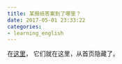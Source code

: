 ```yaml
---
title: 某报纸答案到了哪里？
date: 2017-05-01 23:33:22
categories:
- learning_english
---
```


在[这里](http://xa0082249956.tk/categories/learning-english/)，
它们就在这里，从首页隐藏了。
